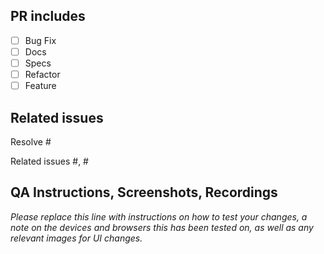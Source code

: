 <!--
     For Work In Progress Pull Requests, please use the Draft PR feature,
     see https://github.blog/2019-02-14-introducing-draft-pull-requests/ for further details.

     For a timely review/response, please avoid force-pushing additional
     commits if your PR already received reviews or comments.

     Before submitting a Pull Request, please ensure you've done the following:
     - 📖 Read the Forem Contributing Guide: https://github.com/taskany-inc/issues/blob/main/CONTRIBUTING.md;
     - 📖 Read the Forem Code of Conduct: https://github.com/taskany-inc/issues/blob/main/CODE_OF_CONDUCT.md;
     - 👷‍♀️ Create small PRs. in most cases this will be possible;
     - ✅ Provide tests for your changes;
     - 📝 Use conventional commit messages: https://www.conventionalcommits.org/en/v1.0.0/;
     - 📗 Update any related documentation and include any relevant screenshots.

     NOTE: Pull Requests from forked repositories will need to be reviewed by
     a Taskany Team member before any CI builds will run.
-->

## PR includes

- [ ] Bug Fix
- [ ] Docs
- [ ] Specs
- [ ] Refactor
- [ ] Feature

## Related issues

<!--
For pull requests that relate or close an issue, please include them
below.  We like to follow [Github's guidance on linking issues to pull requests](https://docs.github.com/en/issues/tracking-your-work-with-issues/linking-a-pull-request-to-an-issue).

For example having the text: "Resolve #1234" would connect the current pull
request to issue 1234.  And when we merge the pull request, Github will
automatically close the issue.
-->

Resolve #<issue>

Related issues #<issue>, #<issue>

## QA Instructions, Screenshots, Recordings
  
_Please replace this line with instructions on how to test your changes, a note on the devices and browsers this has been tested on, as well as any relevant images for UI changes._

<!-- THANKS FOR YOUR CONTRIBUTION -->
